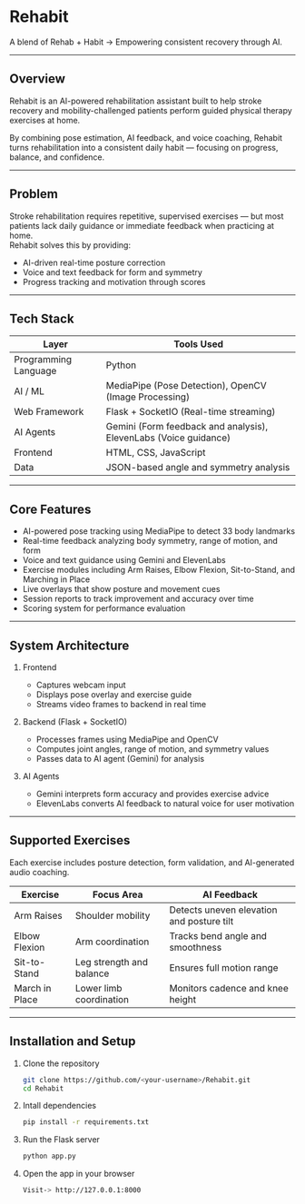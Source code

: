 # Rehabit  
A blend of Rehab + Habit → Empowering consistent recovery through AI.

---

## Overview
Rehabit is an AI-powered rehabilitation assistant built to help stroke recovery and mobility-challenged patients perform guided physical therapy exercises at home.

By combining pose estimation, AI feedback, and voice coaching, Rehabit turns rehabilitation into a consistent daily habit — focusing on progress, balance, and confidence.

---

## Problem
Stroke rehabilitation requires repetitive, supervised exercises — but most patients lack daily guidance or immediate feedback when practicing at home.  
Rehabit solves this by providing:
- AI-driven real-time posture correction  
- Voice and text feedback for form and symmetry  
- Progress tracking and motivation through scores

---

## Tech Stack
| Layer | Tools Used |
|-------|-------------|
| Programming Language | Python |
| AI / ML | MediaPipe (Pose Detection), OpenCV (Image Processing) |
| Web Framework | Flask + SocketIO (Real-time streaming) |
| AI Agents | Gemini (Form feedback and analysis), ElevenLabs (Voice guidance) |
| Frontend | HTML, CSS, JavaScript |
| Data | JSON-based angle and symmetry analysis |

---

## Core Features
- AI-powered pose tracking using MediaPipe to detect 33 body landmarks  
- Real-time feedback analyzing body symmetry, range of motion, and form  
- Voice and text guidance using Gemini and ElevenLabs  
- Exercise modules including Arm Raises, Elbow Flexion, Sit-to-Stand, and Marching in Place  
- Live overlays that show posture and movement cues  
- Session reports to track improvement and accuracy over time  
- Scoring system for performance evaluation  

---

## System Architecture
1. Frontend  
   - Captures webcam input  
   - Displays pose overlay and exercise guide  
   - Streams video frames to backend in real time  

2. Backend (Flask + SocketIO)  
   - Processes frames using MediaPipe and OpenCV  
   - Computes joint angles, range of motion, and symmetry values  
   - Passes data to AI agent (Gemini) for analysis  

3. AI Agents  
   - Gemini interprets form accuracy and provides exercise advice  
   - ElevenLabs converts AI feedback to natural voice for user motivation  

---

## Supported Exercises
Each exercise includes posture detection, form validation, and AI-generated audio coaching.

| Exercise | Focus Area | AI Feedback |
|-----------|-------------|-------------|
| Arm Raises | Shoulder mobility | Detects uneven elevation and posture tilt |
| Elbow Flexion | Arm coordination | Tracks bend angle and smoothness |
| Sit-to-Stand | Leg strength and balance | Ensures full motion range |
| March in Place | Lower limb coordination | Monitors cadence and knee height |

---

## Installation and Setup

1. Clone the repository  
   ```bash
   git clone https://github.com/<your-username>/Rehabit.git
   cd Rehabit
2. Intall dependencies 
   ```bash
   pip install -r requirements.txt
3. Run the Flask server
   ```bash
   python app.py
4. Open the app in your browser
   ```bash
   Visit-> http://127.0.0.1:8000
